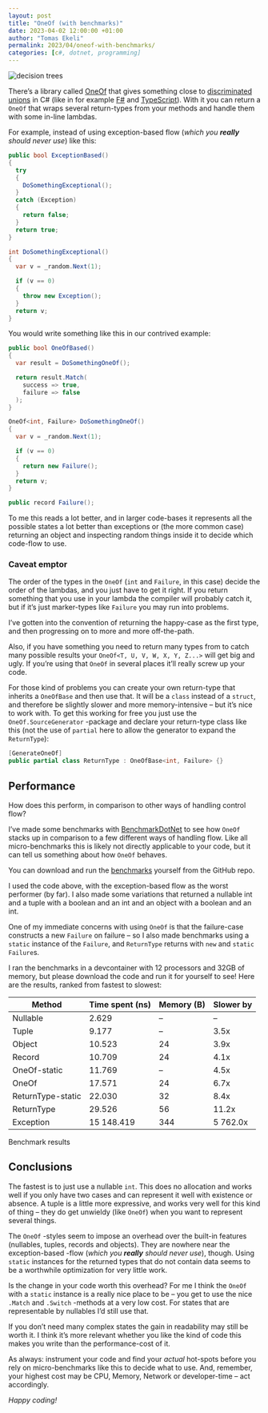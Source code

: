 ```yaml
---
layout: post
title: "OneOf (with benchmarks)"
date: 2023-04-02 12:00:00 +01:00
author: "Tomas Ekeli"
permalink: 2023/04/oneof-with-benchmarks/
categories: [c#, dotnet, programming]
---
```


![decision trees](/assets/img/2023-04-02-oneof-with-benchmarks.webp)

There’s a library called [OneOf](https://github.com/mcintyre321/OneOf) that gives something close to [discriminated unions](https://en.wikipedia.org/wiki/Tagged_union) in C# (like in for example [F#](https://fsharpforfunandprofit.com/posts/discriminated-unions/) and [TypeScript](https://www.typescriptlang.org/docs/handbook/unions-and-intersections.html?ref=hackernoon.com#discriminating-unions)). With it you can return a `OneOf` that wraps several return-types from your methods and handle them with some in-line lambdas.

For example, instead of using exception-based flow (_which you **really** should never use_) like this:

```csharp
public bool ExceptionBased()
{
  try
  {
    DoSomethingExceptional();
  }
  catch (Exception)
  {
    return false;
  }
  return true;
}

int DoSomethingExceptional()
{
  var v = _random.Next(1);

  if (v == 0)
  {
    throw new Exception();
  }
  return v;
}
```

You would write something like this in our contrived example:

```csharp
public bool OneOfBased()
{
  var result = DoSomethingOneOf();

  return result.Match(
    success => true,
    failure => false
  );
}

OneOf<int, Failure> DoSomethingOneOf()
{
  var v = _random.Next(1);

  if (v == 0)
  {
    return new Failure();
  }
  return v;
}

public record Failure();
```

To me this reads a lot better, and in larger code-bases it represents all the possible states a lot better than exceptions or (the more common case) returning an object and inspecting random things inside it to decide which code-flow to use.

### Caveat emptor

The order of the types in the `OneOf` (`int` and `Failure`, in this case) decide the order of the lambdas, and you just have to get it right. If you return something that you use in your lambda the compiler will probably catch it, but if it’s just marker-types like `Failure` you may run into problems.

I’ve gotten into the convention of returning the happy-case as the first type, and then progressing on to more and more off-the-path.

Also, if you have something you need to return many types from to catch many possible results your `OneOf<T, U, V, W, X, Y, Z...>` will get big and ugly. If you’re using that `OneOf` in several places it’ll really screw up your code.

For those kind of problems you can create your own return-type that inherits a `OneOfBase` and then use that. It will be a `class` instead of a `struct`, and therefore be slightly slower and more memory-intensive – but it’s nice to work with. To get this working for free you just use the `OneOf.SourceGenerator` -package and declare your return-type class like this (not the use of `partial` here to allow the generator to expand the `ReturnType`):

```csharp
[GenerateOneOf]
public partial class ReturnType : OneOfBase<int, Failure> {}
```

## Performance

How does this perform, in comparison to other ways of handling control flow?

I’ve made some benchmarks with [BenchmarkDotNet](https://github.com/dotnet/BenchmarkDotNet) to see how `OneOf` stacks up in comparison to a few different ways of handling flow. Like all micro-benchmarks this is likely not directly applicable to your code, but it can tell us something about how `OneOf` behaves.

You can download and run the [benchmarks](https://github.com/TomasEkeli/bencmarks-one-of) yourself from the GitHub repo.

I used the code above, with the exception-based flow as the worst performer (by far). I also made some variations that returned a nullable int and a tuple with a boolean and an int and an object with a boolean and an int.

One of my immediate concerns with using `OneOf` is that the failure-case constructs a new `Failure` on failure – so I also made benchmarks using a `static` instance of the `Failure`, and `ReturnType` returns with `new` and `static` `Failure`s.

I ran the benchmarks in a devcontainer with 12 processors and 32GB of memory, but please download the code and run it for yourself to see! Here are the results, ranked from fastest to slowest:

| Method | Time spent (ns) | Memory (B) | Slower by |
| --- | --- | --- | --- |
| Nullable | 2.629 | – | – |
| Tuple | 9.177 | – | 3.5x |
| Object | 10.523 | 24 | 3.9x |
| Record | 10.709 | 24 | 4.1x |
| OneOf-static | 11.769 | – | 4.5x |
| OneOf | 17.571 | 24 | 6.7x |
| ReturnType-static | 22.030 | 32 | 8.4x |
| ReturnType | 29.526 | 56 | 11.2x |
| Exception | 15 148.419 | 344 | 5 762.0x |

Benchmark results

## Conclusions

The fastest is to just use a nullable `int`. This does no allocation and works well if you only have two cases and can represent it well with existence or absence. A tuple is a little more expressive, and works very well for this kind of thing – they do get unwieldy (like `OneOf`) when you want to represent several things.

The `OneOf` -styles seem to impose an overhead over the built-in features (nullables, tuples, records and objects). They are nowhere near the exception-based -flow (_which you **really** should never use_), though. Using `static` instances for the returned types that do not contain data seems to be a worthwhile optimization for very little work.

Is the change in your code worth this overhead? For me I think the `OneOf` with a `static` instance is a really nice place to be – you get to use the nice `.Match` and `.Switch` -methods at a very low cost. For states that are representable by nullables I’d still use that.

If you don’t need many complex states the gain in readability may still be worth it. I think it’s more relevant whether you like the kind of code this makes you write than the performance-cost of it.

As always: instrument your code and find your _actual_ hot-spots before you rely on micro-benchmarks like this to decide what to use. And, remember, your highest cost may be CPU, Memory, Network or developer-time – act accordingly.

_Happy coding!_